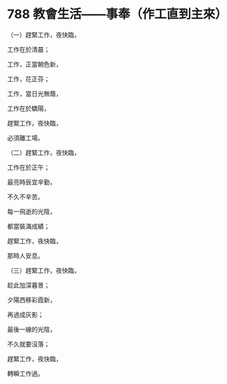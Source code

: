 # 788 教會生活——事奉（作工直到主來）

（一）趕緊工作，夜快臨，

工作在於清晨；

工作，正當朝色新，

工作，花正芬；

工作，當日光無蔭，

工作在於驕陽，

趕緊工作，夜快臨，

必須離工場。

（二）趕緊工作，夜快臨，

工作在於正午；

最亮時辰宜辛勤，

不久不辛苦。

每一飛逝的光陰，

都當裝滿成績；

趕緊工作，夜快臨，

那時人安息。

（三）趕緊工作，夜快臨，

趁此加深暮景；

夕陽西移彩霞新，

再過成灰影；

最後一線的光陰，

不久就要沒落；

趕緊工作，夜快臨，

轉瞬工作過。

